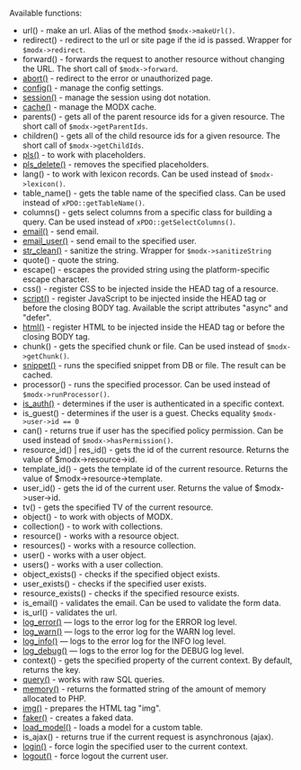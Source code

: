 Available functions:

* url() - make an url. Alias of the method ```$modx->makeUrl()```.
* redirect() - redirect to the url or site page if the id is passed. Wrapper for ```$modx->redirect```.
* forward() - forwards the request to another resource without changing the URL. The short call of ```$modx->forward```.
* [abort()](./en/abort.md) - redirect to the error or unauthorized page.
* [config()](./en/config.md) - manage the config settings.
* [session()](./en/session.md) - manage the session using dot notation.
* [cache()](./en/cache.md) - manage the MODX cache.
* parents() - gets all of the parent resource ids for a given resource. The short call of ```$modx->getParentIds```.
* children() - gets all of the child resource ids for a given resource. The short call of ```$modx->getChildIds```.
* [pls()](./en/pls.md) - to work with placeholders.
* [pls_delete()](./en/pls_delete.md) - removes the specified placeholders.
* lang() - to work with lexicon records. Can be used instead of ```$modx->lexicon()```.
* table_name() - gets the table name of the specified class. Can be used instead of ```xPDO::getTableName()```.
* columns() - gets select columns from a specific class for building a query. Can be used instead of ```xPDO::getSelectColumns()```.
* [email()](./en/email.md) - send email.
* [email_user()](./en/email_user.md) - send email to the specified user.
* [str_clean()](./en/str_clean.md) - sanitize the string. Wrapper for ```$modx->sanitizeString```
* quote() - quote the string.
* escape() - escapes the provided string using the platform-specific escape character.
* css() - register CSS to be injected inside the HEAD tag of a resource.
* [script()](./en/script.md) - register JavaScript to be injected inside the HEAD tag or before the closing BODY tag. Available the script attributes "async" and "defer".
* [html()](./en/html.md) - register HTML to be injected inside the HEAD tag or before the closing BODY tag.
* chunk() - gets the specified chunk or file. Can be used instead of ```$modx->getChunk()```.
* [snippet()](./en/snippet.md) - runs the specified snippet from DB or file. The result can be cached.
* processor() - runs the specified processor. Can be used instead of ```$modx->runProcessor()```.
* [is_auth()](./en/is_auth.md) - determines if the user is authenticated in a specific context.
* is_guest() - determines if the user is a guest. Checks equality ```$modx->user->id == 0```
* can() - returns true if user has the specified policy permission. Can be used instead of ```$modx->hasPermission()```.
* resource_id() | res_id() - gets the id of the current resource. Returns the value of $modx->resource->id. 
* template_id() - gets the template id of the current resource. Returns the value of $modx->resource->template.
* user_id() - gets the id of the current user. Returns the value of $modx->user->id.
* tv() - gets the specified TV of the current resource. 
* object() - to work with objects of MODX.
* collection() - to work with collections.
* resource() - works with a resource object.
* resources() - works with a resource collection.
* user() - works with a user object.
* users() - works with a user collection.
* object_exists() - checks if the specified object exists.
* user_exists() - checks if the specified user exists.
* resource_exists() - checks if the specified resource exists.
* is_email() - validates the email. Can be used to validate the form data.
* is_url() - validates the url.
* [log_error()](./en/logger.md) — logs to the error log for the ERROR log level.
* [log_warn()](./en/logger.md) — logs to the error log for the WARN log level.
* [log_info()](./en/logger.md) — logs to the error log for the INFO log level.
* [log_debug()](./en/logger.md) — logs to the error log for the DEBUG log level.
* context() - gets the specified property of the current context. By default, returns the key.
* [query()](./en/query.md) - works with raw SQL queries.
* [memory()](./en/memory.md) - returns the formatted string of the amount of memory allocated to PHP.
* [img()](./en/img.md) - prepares the HTML tag "img".
* [faker()](./en/faker.md) - creates a faked data.
* [load_model()](./en/load_model.md) - loads a model for a custom table.
* is_ajax() - returns true if the current request is asynchronous (ajax).
* [login()](./en/login.md) - force login the specified user to the current context.
* [logout()](./en/logout.md) - force logout the current user.

